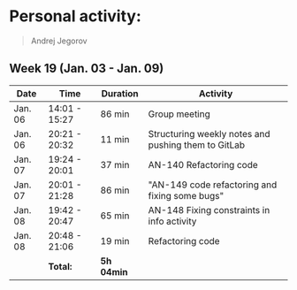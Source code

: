 # Personal activity:
> Andrej Jegorov

## Week 19 (Jan. 03 - Jan. 09)

| **Date**  | **Time**      | **Duration**  | **Activity** |
| --------  | ------------- | ------------  | ------------ |
|  Jan. 06 | 14:01 - 15:27 | 86 min |  Group meeting  | 
|  Jan. 06 | 20:21 - 20:32 | 11 min |  Structuring weekly notes and pushing them to GitLab  | 
|  Jan. 07 | 19:24 - 20:01 | 37 min |  AN-140 Refactoring code  | 
|  Jan. 07 | 20:01 - 21:28 | 86 min |  "AN-149 code refactoring and fixing some bugs"  | 
|  Jan. 08 | 19:42 - 20:47 | 65 min |  AN-148 Fixing constraints in info activity  | 
|  Jan. 08 | 20:48 - 21:06 | 19 min |  Refactoring code  | 
|  | **Total:** | **5h 04min** | |